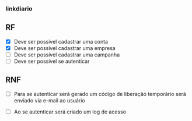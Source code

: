### linkdiario

## RF

- [x] Deve ser possível cadastrar uma conta
- [x] Deve ser possível cadastrar uma empresa
- [ ] Deve ser possível cadastrar uma campanha
- [ ] Deve ser possível se autenticar

## RNF

- [ ] Para se autenticar será gerado um código de liberação temporário será enviado via e-mail ao usuário
- [ ] Ao se autenticar será criado um log de acesso

